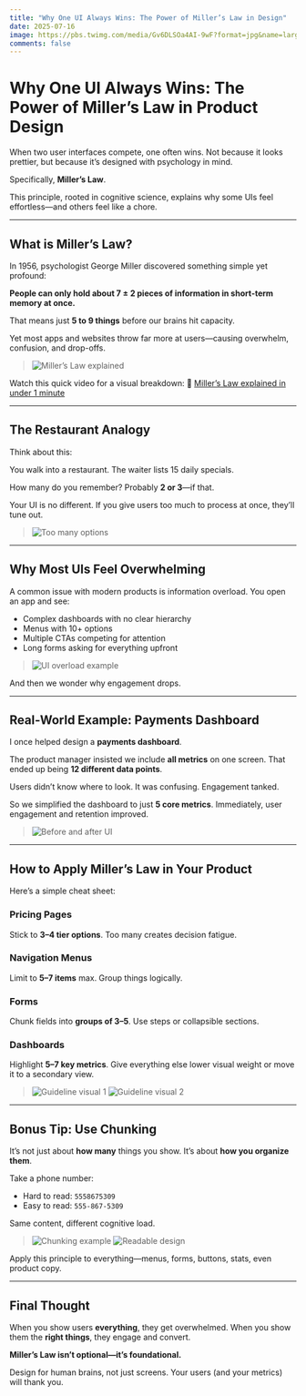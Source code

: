 ```yaml
---
title: "Why One UI Always Wins: The Power of Miller’s Law in Design"
date: 2025-07-16
image: https://pbs.twimg.com/media/Gv6DLSOa4AI-9wF?format=jpg&name=large
comments: false
---
```

# Why One UI Always Wins: The Power of Miller’s Law in Product Design

When two user interfaces compete, one often wins. Not because it looks prettier, but because it’s designed with psychology in mind.

Specifically, **Miller’s Law**.

This principle, rooted in cognitive science, explains why some UIs feel effortless—and others feel like a chore.

---

## What is Miller’s Law?

In 1956, psychologist George Miller discovered something simple yet profound:

**People can only hold about 7 ± 2 pieces of information in short-term memory at once.**

That means just **5 to 9 things** before our brains hit capacity.

Yet most apps and websites throw far more at users—causing overwhelm, confusion, and drop-offs.

> ![Miller’s Law explained](https://pbs.twimg.com/media/Gv6DLSOa4AI-9wF?format=jpg&name=large)

Watch this quick video for a visual breakdown:
🎥 [Miller’s Law explained in under 1 minute](https://x.com/i/status/1945136397767368887)

---

## The Restaurant Analogy

Think about this:

You walk into a restaurant.
The waiter lists 15 daily specials.

How many do you remember?
Probably **2 or 3**—if that.

Your UI is no different. If you give users too much to process at once, they’ll tune out.

> ![Too many options](https://x.com/DenisJeliazkov/status/1945136423163847139/photo/1)

---

## Why Most UIs Feel Overwhelming

A common issue with modern products is information overload. You open an app and see:

* Complex dashboards with no clear hierarchy
* Menus with 10+ options
* Multiple CTAs competing for attention
* Long forms asking for everything upfront

> ![UI overload example](https://pbs.twimg.com/media/Gv6DSaCa4AErdYP?format=png&name=4096x4096)

And then we wonder why engagement drops.

---

## Real-World Example: Payments Dashboard

I once helped design a **payments dashboard**.

The product manager insisted we include **all metrics** on one screen. That ended up being **12 different data points**.

Users didn’t know where to look. It was confusing. Engagement tanked.

So we simplified the dashboard to just **5 core metrics**. Immediately, user engagement and retention improved.

> ![Before and after UI](https://pbs.twimg.com/media/Gv6DUoGbYAAHuFz?format=jpg&name=large)

---

## How to Apply Miller’s Law in Your Product

Here’s a simple cheat sheet:

### Pricing Pages

Stick to **3–4 tier options**. Too many creates decision fatigue.

### Navigation Menus

Limit to **5–7 items** max. Group things logically.

### Forms

Chunk fields into **groups of 3–5**. Use steps or collapsible sections.

### Dashboards

Highlight **5–7 key metrics**. Give everything else lower visual weight or move it to a secondary view.

> ![Guideline visual 1](https://pbs.twimg.com/media/Gv6DV1sbEAAAE7R?format=jpg&name=large)
> ![Guideline visual 2](https://pbs.twimg.com/media/Gv6DWFMbcAAR-iE?format=png&name=900x900)

---

## Bonus Tip: Use Chunking

It’s not just about **how many** things you show. It’s about **how you organize them**.

Take a phone number:

* Hard to read: `5558675309`
* Easy to read: `555-867-5309`

Same content, different cognitive load.

> ![Chunking example](https://pbs.twimg.com/media/Gv6DW_1a4AImXVf?format=jpg&name=large)
> ![Readable design](https://pbs.twimg.com/media/Gv6DXKqbwAANG6C?format=jpg&name=medium)

Apply this principle to everything—menus, forms, buttons, stats, even product copy.

---

## Final Thought

When you show users **everything**, they get overwhelmed.
When you show them the **right things**, they engage and convert.

**Miller’s Law isn’t optional—it’s foundational.**

Design for human brains, not just screens. Your users (and your metrics) will thank you.